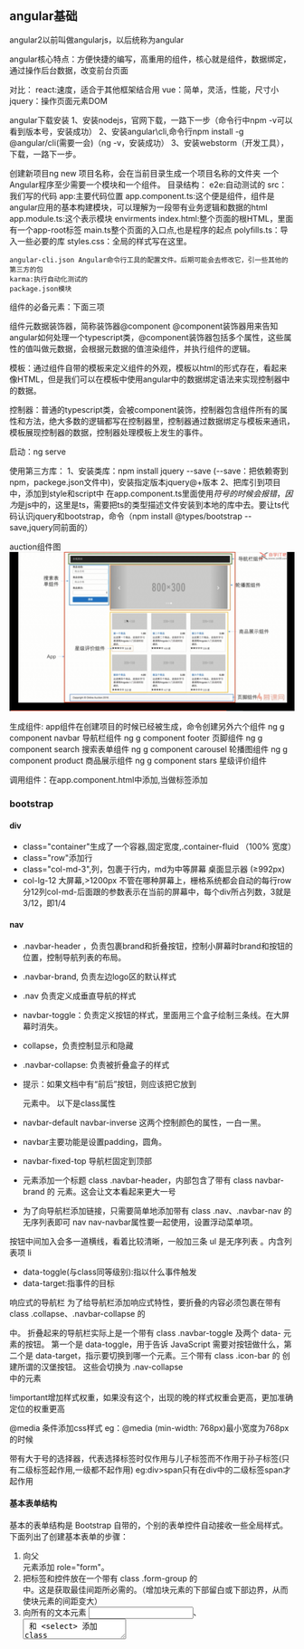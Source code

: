 ## angular基础

angular2以前叫做angularjs，以后统称为angular

angular核心特点：方便快捷的编写，高重用的组件，核心就是组件，数据绑定，通过操作后台数据，改变前台页面

对比：
	react:速度，适合于其他框架结合用
	vue：简单，灵活，性能，尺寸小
	jquery：操作页面元素DOM

angular下载安装
1、安装nodejs，官网下载，一路下一步（命令行中npm -v可以看到版本号，安装成功）
2、安装angular\cli,命令行npm install -g @angular/cli(需要一会)（ng -v，安装成功）
3、安装webstorm（开发工具），下载，一路下一步。

创建新项目ng new 项目名称，会在当前目录生成一个项目名称的文件夹
一个Angular程序至少需要一个模块和一个组件。
目录结构：
	e2e:自动测试的
	src：我们写的代码
		app:主要代码位置
			app.component.ts:这个便是组件，组件是angular应用的基本构建模块，可以理解为一段带有业务逻辑和数据的html
			app.module.ts:这个表示模块
		envirments
		index.html:整个页面的根HTML，里面有一个app-root标签
		main.ts整个页面的入口点,也是程序的起点
		polyfills.ts：导入一些必要的库
		styles.css：全局的样式写在这里。

	angular-cli.json Angular命令行工具的配置文件。后期可能会去修改它，引一些其他的第三方的包
	karma:执行自动化测试的
	package.json模块
组件的必备元素：下面三项

组件元数据装饰器，简称装饰器@component
@component装饰器用来告知angular如何处理一个typescript类，@component装饰器包括多个属性，这些属性的值叫做元数据，会根据元数据的值渲染组件，并执行组件的逻辑。

模板：通过组件自带的模板来定义组件的外观，模板以html的形式存在，看起来像HTML，但是我们可以在模板中使用angular中的数据绑定语法来实现控制器中的数据。

控制器：普通的typescript类，会被component装饰，控制器包含组件所有的属性和方法，绝大多数的逻辑都写在控制器里，控制器通过数据绑定与模板来通讯，模板展现控制器的数据，控制器处理模板上发生的事件。

启动：ng serve

使用第三方库：
1、安装类库：npm install jquery --save (--save：把依赖寄到npm，packege.json文件中)，安装指定版本jquery@+版本
2、把库引到项目中，添加到style和script中
   在app.component.ts里面使用$符号的时候会报错，因为$是js中的，这里是ts，需要把ts的类型描述文件安装到本地的库中去。要让ts代码认识jquery和bootstrap，命令（npm install @types/bootstrap --save,jquery同前面的）
   
auction组件图
![auction组件图](https://github.com/CoderMrD/Note/blob/master/auction%E7%BB%84%E4%BB%B6.png)

生成组件:
app组件在创建项目的时候已经被生成，命令创建另外六个组件
ng g component navbar 导航栏组件
ng g component footer 页脚组件
ng g component search 搜索表单组件
ng g component carousel 轮播图组件
ng g component product 商品展示组件
ng g component stars  星级评价组件


调用组件：在app.component.html中添加<app-navbar></app-navbar>,当做标签添加

### bootstrap

#### div
- class="container"生成了一个容器,固定宽度,.container-fluid （100% 宽度）
- class="row"添加行
- class="col-md-3",列，包裹于行内，md为中等屏幕 桌面显示器 (≥992px)
- col-lg-12 大屏幕,>1200px
不管在哪种屏幕上，栅格系统都会自动的每行row分12列col-md-后面跟的参数表示在当前的屏幕中，每个div所占列数，3就是3/12，即1/4

#### nav

- .navbar-header ，负责包裹brand和折叠按钮，控制小屏幕时brand和按钮的位置，控制导航列表的布局。
- .navbar-brand, 负责左边logo区的默认样式
- .nav 负责定义成垂直导航的样式
- navbar-toggle：负责定义按钮的样式，里面用三个盒子绘制三条线。在大屏幕时消失。
- collapse，负责控制显示和隐藏
- .navbar-collapse: 负责被折叠盒子的样式


- 提示：如果文档中有“前后”按钮，则应该把它放到 <nav> 元素中。
以下是class属性
- navbar-default   navbar-inverse 这两个控制颜色的属性，一白一黑。 
- navbar主要功能是设置padding，圆角。
- navbar-fixed-top 导航栏固定到顶部
- <div> 元素添加一个标题 class .navbar-header，内部包含了带有 class navbar-brand 的 <a> 元素。这会让文本看起来更大一号
- 为了向导航栏添加链接，只需要简单地添加带有 class .nav、.navbar-nav 的无序列表即可
nav  nav-navbar属性要一起使用，设置浮动菜单项。

按钮中间加入<span class="icon-bar"></span>会多一道横线，看着比较清晰，一般加三条
ul 是无序列表 。内含列表项 li

- data-toggle(与class同等级别):指以什么事件触发
- data-target:指事件的目标

响应式的导航栏
为了给导航栏添加响应式特性，要折叠的内容必须包裹在带有 class .collapse、.navbar-collapse 的 <div> 中。
折叠起来的导航栏实际上是一个带有 class .navbar-toggle 及两个 data- 元素的按钮。
第一个是 data-toggle，用于告诉 JavaScript 需要对按钮做什么，第二个是 data-target，指示要切换到哪一个元素。三个带有 class .icon-bar 的 <span> 创建所谓的汉堡按钮。
这些会切换为 .nav-collapse <div> 中的元素

!important增加样式权重，如果没有这个，出现的晚的样式权重会更高，更加准确定位的权重更高

@media 条件添加css样式
eg：@media (min-width: 768px)最小宽度为768px的时候

带有大于号的选择器，代表选择标签时仅作用与儿子标签而不作用于孙子标签(只有二级标签起作用,一级都不起作用)
eg:div>span只有在div中的二级标签span才起作用


#### 基本表单结构

基本的表单结构是 Bootstrap 自带的，个别的表单控件自动接收一些全局样式。下面列出了创建基本表单的步骤：
1. 向父 <form> 元素添加 role="form"。
2. 把标签和控件放在一个带有 class .form-group 的 <div> 中。这是获取最佳间距所必需的。（增加块元素的下部留白或下部边界，从而使块元素的间距变大）
3. 向所有的文本元素 <input>、<textarea> 和 <select> 添加 class ="form-control" 。（换行+填充整行 ）

- <input>的placeholder 属性规定可描述输入字段预期值的简短的提示信息

role属性：告知标签的作用

<hr>被水平线分隔的标题和段落


form表单中name属性规定表单的名称。
form 元素的 name 属性提供了一种在脚本中引用表单的方法。

<label> 标签为 input 元素定义标注


#### 按钮
- btn 基本按钮样式
- btn-primary：原始按钮样式
- btn-block:拉伸至父级元素的宽度

#### carousel(轮播图)
仿制。。。。

#### product
1. 在product.component.ts中创建商品的类（export class Product{constructor}），constructor构造
2. 在export class ProductComponent implements OnInit类中声明一个private products: Array<Product>;
3. 在ngOnInit中添加只调用一次的数据
4. div中添加*ngFor, *ngFor根据products数组中的数量来生成相应的代码数量,遍历

#### star
1. 显示实心星星<span class="glyphicon glyphicon-star"></span>，在加上glyphicon-star-empty变成空心的星星，
2. 生成5颗星星在后台添加，ts文件中定义私有变量stars,布尔类型数组，然后在ngoninit中定义数值
3. 将商品组件中的数据传递给星级评价的组件,在子属性加上装饰器@Input,然后在调用这个组建的地方把值传递进去<app-stars [rating]="product.rating"></app-stars>


数据绑定
插值表达式{{}}，直接把对象的属性展示在页面上
属性绑定：将html的标签属性和控制器上的属性做绑定eg：将span的class的glyphicon-star-empty属性和后台的star绑定
<span [class.glyphicon-star-empty]="star"></span>

各个组件都是从顶部开始排的，所以会出现覆盖的情况，可以在style.css中加入样式，body{ padding-top:70px} padding-top是设置上内边距

margin-bottom:下边距

单页Web应用（single page web application，SPA），就是只有一张Web页面的应用，是加载单个HTML 页面并在用户与应用程序交互时动态更新该页面的Web应用程序，是指在浏览器中运行的应用，它们在使用期间不会重新加载页面。

error：
Uncaught TypeError: Cannot read property 'fn' of undefined
在进行前端的开发要注意顺序.将packaage中的jquery和bootstrap引入顺序改一下，先导入jQuery，再导入bootstrap即可
bootstrap中css样式不生效，看一下是不是版本不对

- Unexpected end of JSON input while parsing near:npm cache clean --force


响应式布局：（width=device-width表示当前大小按照设备大小，后一个是缩放，等于1是不缩放）
在head中添加<meta name="viewport" content="width=device-width,initial-scale=1">

## router
![Angular_Route导航](https://github.com/CoderMrD/Note/blob/master/image/Angular_Route%E5%AF%BC%E8%88%AA.png)
![Angular_Route模块](https://github.com/CoderMrD/Note/blob/master/auction%E7%BB%84%E4%BB%B6.png)

